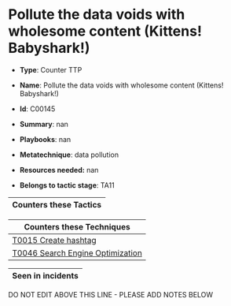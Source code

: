 # Pollute the data voids with wholesome content (Kittens! Babyshark!)

* **Type**: Counter TTP

* **Name**: Pollute the data voids with wholesome content (Kittens! Babyshark!)

* **Id**: C00145

* **Summary**: nan

* **Playbooks**: nan

* **Metatechnique**: data pollution

* **Resources needed:** nan

* **Belongs to tactic stage**: TA11


| Counters these Tactics |
| ---------------------- |



| Counters these Techniques |
| ------------------------- |
| [T0015 Create hashtag](../techniques/T0015.md) |
| [T0046 Search Engine Optimization](../techniques/T0046.md) |



| Seen in incidents |
| ----------------- |


DO NOT EDIT ABOVE THIS LINE - PLEASE ADD NOTES BELOW